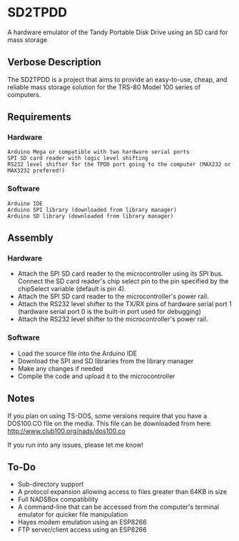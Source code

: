 # SD2TPDD
A hardware emulator of the Tandy Portable Disk Drive using an SD card for mass storage
## Verbose Description
The SD2TPDD is a project that aims to provide an easy-to-use, cheap, and reliable mass storage solution for the TRS-80 Model 100 series of computers. 

## Requirements
### Hardware
```
Arduino Mega or compatible with two hardware serial ports
SPI SD card reader with logic level shifting
RS232 level shifter for the TPDD port going to the computer (MAX232 or MAX3232 prefered!)
```

### Software
```
Arduino IDE
Arduino SPI library (downloaded from library manager)
Arduino SD library (downloaded from library manager)
```

## Assembly
### Hardware
* Attach the SPI SD card reader to the microcontroller using its SPI bus. Connect the SD card reader's chip select pin to the pin specified by the chipSelect variable (default is pin 4).
* Attach the SPI SD card reader to the microcontroller's power rail.
* Attach the RS232 level shifter to the TX/RX pins of hardware serial port 1 (hardware serial port 0 is the built-in port used for debugging)
* Attach the RS232 level shifter to the microcontroller's power rail.
### Software
* Load the source file into the Arduino IDE
* Download the SPI and SD libraries from the library manager
* Make any changes if needed
* Compile the code and upload it to the microcontroller

## Notes
If you plan on using TS-DOS, some versions require that you have a DOS100.CO file on the media. This file can be downloaded from here:
http://www.club100.org/nads/dos100.co

If you run into any issues, please let me know!

## To-Do
* Sub-directory support
* A protocol expansion allowing access to files greater than 64KB in size
* Full NADSBox compatibility
* A command-line that can be accessed from the computer's terminal emulator for quicker file manipulation
* Hayes modem emulation using an ESP8266
* FTP server/client access using an ESP8266
